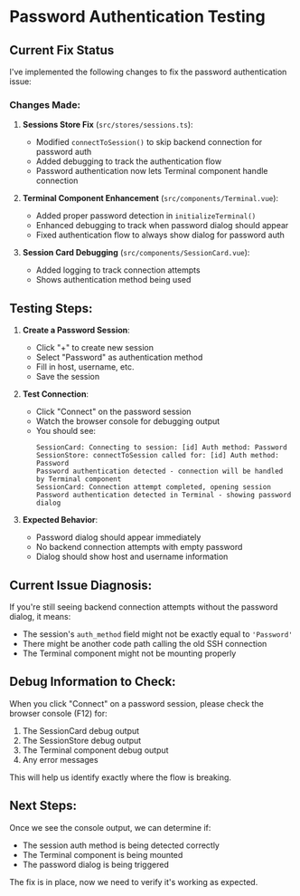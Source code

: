 # Password Authentication Testing

## Current Fix Status

I've implemented the following changes to fix the password authentication issue:

### Changes Made:

1. **Sessions Store Fix** (`src/stores/sessions.ts`):
   - Modified `connectToSession()` to skip backend connection for password auth
   - Added debugging to track the authentication flow
   - Password authentication now lets Terminal component handle connection

2. **Terminal Component Enhancement** (`src/components/Terminal.vue`):
   - Added proper password detection in `initializeTerminal()`
   - Enhanced debugging to track when password dialog should appear
   - Fixed authentication flow to always show dialog for password auth

3. **Session Card Debugging** (`src/components/SessionCard.vue`):
   - Added logging to track connection attempts
   - Shows authentication method being used

## Testing Steps:

1. **Create a Password Session**:
   - Click "+" to create new session
   - Select "Password" as authentication method
   - Fill in host, username, etc.
   - Save the session

2. **Test Connection**:
   - Click "Connect" on the password session
   - Watch the browser console for debugging output
   - You should see:
     ```
     SessionCard: Connecting to session: [id] Auth method: Password
     SessionStore: connectToSession called for: [id] Auth method: Password
     Password authentication detected - connection will be handled by Terminal component
     SessionCard: Connection attempt completed, opening session
     Password authentication detected in Terminal - showing password dialog
     ```

3. **Expected Behavior**:
   - Password dialog should appear immediately
   - No backend connection attempts with empty password
   - Dialog should show host and username information

## Current Issue Diagnosis:

If you're still seeing backend connection attempts without the password dialog, it means:
- The session's `auth_method` field might not be exactly equal to `'Password'`
- There might be another code path calling the old SSH connection
- The Terminal component might not be mounting properly

## Debug Information to Check:

When you click "Connect" on a password session, please check the browser console (F12) for:
1. The SessionCard debug output
2. The SessionStore debug output  
3. The Terminal component debug output
4. Any error messages

This will help us identify exactly where the flow is breaking.

## Next Steps:

Once we see the console output, we can determine if:
- The session auth method is being detected correctly
- The Terminal component is being mounted
- The password dialog is being triggered

The fix is in place, now we need to verify it's working as expected.
